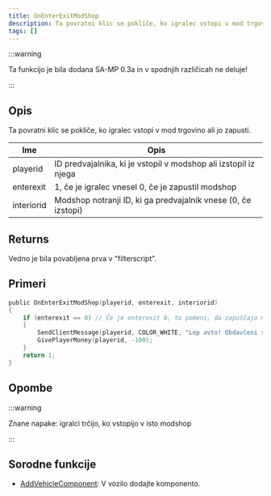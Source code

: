 ```yaml
---
title: OnEnterExitModShop
description: Ta povratni klic se pokliče, ko igralec vstopi v mod trgovino ali jo zapusti.
tags: []
---
```


:::warning

Ta funkcijo je bila dodana SA-MP 0.3a in v spodnjih različicah ne deluje!

:::

## Opis

Ta povratni klic se pokliče, ko igralec vstopi v mod trgovino ali jo zapusti.

| Ime        | Opis                                                                     |
| ---------- | ------------------------------------------------------------------------ |
| playerid   | ID predvajalnika, ki je vstopil v modshop ali izstopil iz njega          |
| enterexit  | 1, če je igralec vnesel 0, če je zapustil modshop                        |
| interiorid | Modshop notranji ID, ki ga predvajalnik vnese (0, če izstopi)            |

## Returns

Vedno je bila povabljena prva v "filterscript".

## Primeri

```c
public OnEnterExitModShop(playerid, enterexit, interiorid)
{
    if (enterexit == 0) // Če je enterexit 0, to pomeni, da zapuščajo modshop
    {
        SendClientMessage(playerid, COLOR_WHITE, "Lep avto! Obdavčeni ste bili 100$.");
        GivePlayerMoney(playerid, -100);
    }
    return 1;
}
```

## Opombe

:::warning

Znane napake: igralci trčijo, ko vstopijo v isto modshop

:::

## Sorodne funkcije

- [AddVehicleComponent](../functions/AddVehicleComponent.md): V vozilo dodajte komponento.
